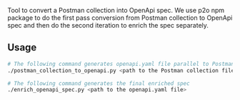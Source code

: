 Tool to convert a Postman collection into OpenApi spec.
We use p2o npm package to do the first pass conversion from
Postman collection to OpenApi spec and then do the second
iteration to enrich the spec separately.

## Usage

```bash
# The following command generates openapi.yaml file parallel to Postman collection
./postman_collection_to_openapi.py <path to the Postman collection file>

# The following command generates the final enriched spec
./enrich_openapi_spec.py <path to the openapi.yaml file>
```
